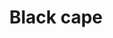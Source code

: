 ---
layout: item
title: Black cape
item-id: 1019
datatable: true
id: 1019
name: "Black cape"
members: false
lowalch: 2
highalch: 4
examine: "A warm black cape."
monsters:
  - id: 518
    name: "Highwayman"
    members: false
    combat_level: 5
    wiki_url: "https://oldschool.runescape.wiki/w/Highwayman"
    drops:
      - quantity: "1"
        rarity: 1
    image: "https://oldschool.runescape.wiki/images/7/7c/Highwayman.png?fa329"
---